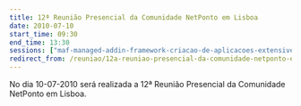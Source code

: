```yaml
---
title: 12ª Reunião Presencial da Comunidade NetPonto em Lisboa
date: 2010-07-10
start_time: 09:30
end_time: 13:30
sessions: ["maf-managed-addin-framework-criacao-de-aplicacoes-extensiveis","estrategias-de-estruturacao-de-codigo-fonte-e-controlo-de-versao"]
redirect_from: /reuniao/12a-reuniao-presencial-da-comunidade-netponto-em-lisboa/
---
```

No dia 10-07-2010 será realizada a 12ª Reunião Presencial da Comunidade NetPonto em Lisboa.